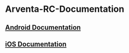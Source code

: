 # Arventa-RC-Documentation

## [Android Documentation](android/android-docs.md)
## [iOS Documentation](iOS/iOS-docs.md)